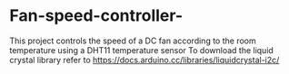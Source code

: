 # Fan-speed-controller-
This project controls the speed of a DC fan according to the room temperature using a DHT11 temperature sensor 
To download the liquid crystal library refer to https://docs.arduino.cc/libraries/liquidcrystal-i2c/ 

